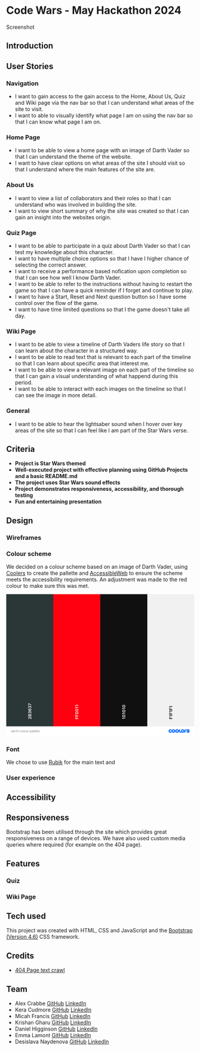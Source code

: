 # Code Wars - May Hackathon 2024

Screenshot

## Introduction

## User Stories

### Navigation

- I want to gain access to the gain access to the Home, About Us, Quiz and Wiki page via the nav bar so that I can understand what areas of the site to visit.
- I want to able to visually identify what page I am on using the nav bar so that I can know what page I am on.

### Home Page

- I want to be able to view a home page with an image of Darth Vader so that I can understand the theme of the website.
- I want to have clear options on what areas of the site I should visit so that I understand where the main features of the site are.

### About Us

- I want to view a list of collaborators and their roles so that I can understand who was involved in building the site.
- I want to view short summary of why the site was created so that I can gain an insight into the websites origin.

### Quiz Page

- I want to be able to participate in a quiz about Darth Vader so that I can test my knowledge about this character.
- I want to have multiple choice options so that I have I higher chance of selecting the correct answer.
- I want to receive a performance based nofication upon completion so that I can see how well I know Darth Vader.
- I want to be able to refer to the instructions without having to restart the game so that I can have a quick reminder if I forget and continue to play.
- I want to have a Start, Reset and Next question button so I have some control over the flow of the game.
- I want to have time limited questions so that I the game doesn't take all day.

### Wiki Page

- I want to be able to view a timeline of Darth Vaders life story so that I can learn about the character in a structured way.
- I want to be able to read text that is relevant to each part of the timeline so that I can learn about specific area that interest me.
- I want to be able to view a relevant image on each part of the timeline so that I can gain a visual understanding of what happend during this period.
- I want to be able to interact with each images on the timeline so that I can see the image in more detail.

### General

- I want to be able to hear the lightsaber sound when I hover over key areas of the site so that I can feel like I am part of the Star Wars verse.

## Criteria

- **Project is Star Wars themed**
- **Well-executed project with effective planning using GitHub Projects and a basic README.md**
- **The project uses Star Wars sound effects**
- **Project demonstrates responsiveness, accessibility, and thorough testing**
- **Fun and entertaining presentation**

## Design

### Wireframes

### Colour scheme

We decided on a colour scheme based on an image of Darth Vader, using [Coolers](https://coolors.co/) to create the pallette and [AccessibleWeb](https://accessibleweb.com/color-contrast-checker/) to ensure the scheme meets the accessibility requirements. An adjustment was made to the red colour to make sure this was met.

![Colour Palette](/docs/readme_images/darth%20colour%20palette.png)

### Font

We chose to use [Rubik](https://fonts.google.com/specimen/Rubik?preview.text=What%20colour%20is%20Darth%20Vader%27s%20light%20saber%3F&query=news) for the main text and

### User experience

## Accessibility

## Responsiveness

Bootstrap has been utilised through the site which provides great responsiveness on a range of devices. We have also used custom media queries where required (for example on the 404 page).

## Features

### Quiz

### Wiki Page

## Tech used

This project was created with HTML, CSS and JavaScript and the [Bootstrap (Version 4.6)](https://getbootstrap.com/docs/4.6/getting-started/introduction/) CSS framework.

## Credits

- [404 Page text crawl](https://itsilesia.com/star-wars-opening-crawl-based-on-css-animations-and-transformations/)

## Team

- Alex Crabbe [GitHub](https://github.com/alexrobincrabbe) [LinkedIn]()
- Kera Cudmore [GitHub](https://github.com/kera-cudmore) [LinkedIn](https://www.linkedin.com/in/keracudmore/)
- Micah Francis [GitHub](https://github.com/2ndborn?tab=repositories) [LinkedIn](www.linkedin.com/in/micah-francis-87bb0832)
- Krishan Gharu [GitHub](https://github.com/kslg) [LinkedIn](https://www.linkedin.com/in/krishang/)
- Daniel Higginson [GitHub](https://github.com/Danbob81) [LinkedIn](https://www.linkedin.com/in/daniel-higginson/)
- Emma Lamont [GitHub](https://github.com/elamont174) [LinkedIn](https://www.linkedin.com/in/emma-lamont)
- Desislava Naydenova [GitHub](https://github.com/DesislavaNaydenova) [LinkedIn](https://www.linkedin.com/in/desislava-naydenova-96877b2a3/)
